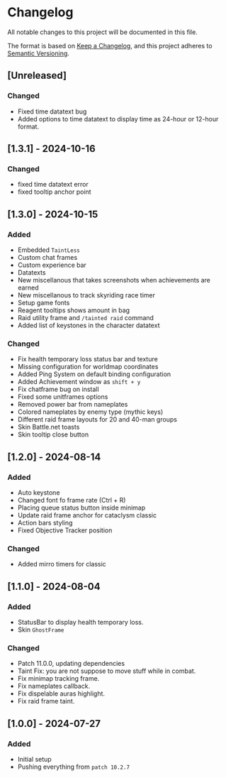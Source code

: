# Changelog

All notable changes to this project will be documented in this file.

The format is based on [Keep a Changelog](https://keepachangelog.com/en/1.0.0/),
and this project adheres to [Semantic Versioning](https://semver.org/spec/v2.0.0.html).

## [Unreleased]

### Changed

-   Fixed time datatext bug
-   Added options to time datatext to display time as 24-hour or 12-hour format.

## [1.3.1] - 2024-10-16

### Changed

-   fixed time datatext error
-   fixed tooltip anchor point

## [1.3.0] - 2024-10-15

### Added

-   Embedded `TaintLess`
-   Custom chat frames
-   Custom experience bar
-   Datatexts
-   New miscellanous that takes screenshots when achievements are earned
-   New miscellanous to track skyriding race timer
-   Setup game fonts
-   Reagent tooltips shows amount in bag
-   Raid utility frame and `/tainted raid` command
-   Added list of keystones in the character datatext

### Changed

-   Fix health temporary loss status bar and texture
-   Missing configuration for worldmap coordinates
-   Added Ping System on default binding configuration
-   Added Achievement window as `shift + y`
-   Fix chatframe bug on install
-   Fixed some unitframes options
-   Removed power bar from nameplates
-   Colored nameplates by enemy type (mythic keys)
-   Different raid frame layouts for 20 and 40-man groups
-   Skin Battle.net toasts
-   Skin tooltip close button

## [1.2.0] - 2024-08-14

### Added

-   Auto keystone
-   Changed font fo frame rate (Ctrl + R)
-   Placing queue status button inside minimap
-   Update raid frame anchor for cataclysm classic
-   Action bars styling
-   Fixed Objective Tracker position

### Changed

-  Added mirro timers for classic

## [1.1.0] - 2024-08-04

### Added

-   StatusBar to display health temporary loss.
-   Skin `GhostFrame`

### Changed

-   Patch 11.0.0, updating dependencies
-   Taint Fix: you are not suppose to move stuff while in combat.
-   Fix minimap tracking frame.
-   Fix nameplates callback.
-   Fix dispelable auras highlight.
-   Fix raid frame taint.

## [1.0.0] - 2024-07-27

### Added

-   Initial setup
-   Pushing everything from `patch 10.2.7`
